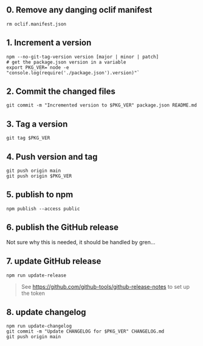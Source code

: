 ## 0. Remove any danging oclif manifest

```
rm oclif.manifest.json
```

## 1. Increment a version

```
npm --no-git-tag-version version [major | minor | patch]
# get the package.json version in a variable
export PKG_VER=`node -e "console.log(require('./package.json').version)"`
```
## 2. Commit the changed files
```
git commit -m "Incremented version to $PKG_VER" package.json README.md
```

## 3. Tag a version

```
git tag $PKG_VER
```

## 4. Push version and tag

```
git push origin main
git push origin $PKG_VER
```

## 5. publish to npm

```
npm publish --access public
```

## 6. publish the GitHub release

Not sure why this is needed, it should be handled by gren...

## 7. update GitHub release

```
npm run update-release
```

> See https://github.com/github-tools/github-release-notes to set up the token

## 8. update changelog

```
npm run update-changelog
git commit -m "Update CHANGELOG for $PKG_VER" CHANGELOG.md
git push origin main
```
